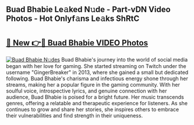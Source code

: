 ## Buad Bhabie Le𝚊ked N𝚞de - Part-vDN Video Photos - Hot Onlyf𝚊ns Le𝚊ks ShRtC

# <h2><a href="http://ab13696.deff.icu/?id=Buad+Bhabie">🔗 New 👉🔴 Buad Bhabie VIDEO Photos</a></h2>

[![Buad Bhabie N𝚞des](https://i.imgur.com/rIISA9y.gif)](http://ab13696.deff.icu/?id=Buad+Bhabie)
Buad Bhabie's journey into the world of social media began with her love for gaming. She started streaming on Twitch under the username "GingerBreaker" in 2013, where she gained a small but dedicated following. Buad Bhabie's charisma and infectious energy shone through her streams, making her a popular figure in the gaming community. With her soulful voice, introspective lyrics, and genuine connection with her audience, Buad Bhabie is poised for a bright future. Her music transcends genres, offering a relatable and therapeutic experience for listeners. As she continues to grow and share her stories, she inspires others to embrace their vulnerabilities and find strength in their uniqueness.
